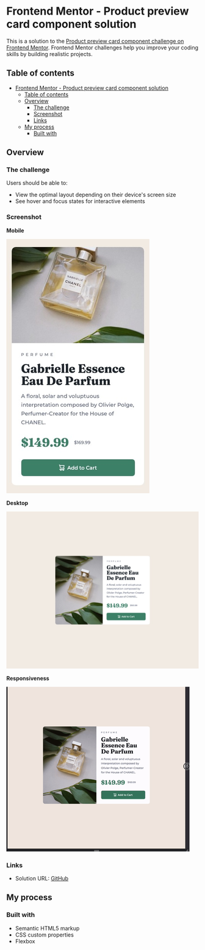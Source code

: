 # Frontend Mentor - Product preview card component solution

This is a solution to the [Product preview card component challenge on Frontend Mentor](https://www.frontendmentor.io/challenges/product-preview-card-component-GO7UmttRfa). Frontend Mentor challenges help you improve your coding skills by building realistic projects. 

## Table of contents

- [Frontend Mentor - Product preview card component solution](#frontend-mentor---product-preview-card-component-solution)
  - [Table of contents](#table-of-contents)
  - [Overview](#overview)
    - [The challenge](#the-challenge)
    - [Screenshot](#screenshot)
    - [Links](#links)
  - [My process](#my-process)
    - [Built with](#built-with)

## Overview

### The challenge

Users should be able to:

- View the optimal layout depending on their device's screen size
- See hover and focus states for interactive elements

### Screenshot

**Mobile** 

![Mobile](./screenshots/mobile.jpeg)

**Desktop**

![Desktop](./screenshots/desktop.jpeg)

**Responsiveness**

![Desktop](./screenshots/animation.gif)

### Links

- Solution URL: [GitHub](https://github.com/ahmadf20/frontendmentor/tree/main/product-preview-card-component-main)

## My process

### Built with

- Semantic HTML5 markup
- CSS custom properties
- Flexbox
